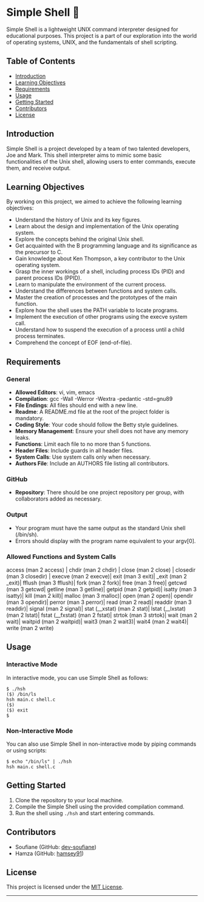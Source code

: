 # Simple Shell 🐚

Simple Shell is a lightweight UNIX command interpreter designed for educational purposes. This project is a part of our exploration into the world of operating systems, UNIX, and the fundamentals of shell scripting.

## Table of Contents
- [Introduction](#introduction)
- [Learning Objectives](#learning-objectives)
- [Requirements](#requirements)
- [Usage](#usage)
- [Getting Started](#getting-started)
- [Contributors](#contributors)
- [License](#license)

## Introduction
Simple Shell is a project developed by a team of two talented developers, Joe and Mark. This shell interpreter aims to mimic some basic functionalities of the Unix shell, allowing users to enter commands, execute them, and receive output.

## Learning Objectives
By working on this project, we aimed to achieve the following learning objectives:

- Understand the history of Unix and its key figures.
- Learn about the design and implementation of the Unix operating system.
- Explore the concepts behind the original Unix shell.
- Get acquainted with the B programming language and its significance as the precursor to C.
- Gain knowledge about Ken Thompson, a key contributor to the Unix operating system.
- Grasp the inner workings of a shell, including process IDs (PID) and parent process IDs (PPID).
- Learn to manipulate the environment of the current process.
- Understand the differences between functions and system calls.
- Master the creation of processes and the prototypes of the main function.
- Explore how the shell uses the PATH variable to locate programs.
- Implement the execution of other programs using the execve system call.
- Understand how to suspend the execution of a process until a child process terminates.
- Comprehend the concept of EOF (end-of-file).

## Requirements
### General
- **Allowed Editors**: vi, vim, emacs
- **Compilation**: gcc -Wall -Werror -Wextra -pedantic -std=gnu89
- **File Endings**: All files should end with a new line.
- **Readme**: A README.md file at the root of the project folder is mandatory.
- **Coding Style**: Your code should follow the Betty style guidelines.
- **Memory Management**: Ensure your shell does not have any memory leaks.
- **Functions**: Limit each file to no more than 5 functions.
- **Header Files**: Include guards in all header files.
- **System Calls**: Use system calls only when necessary.
- **Authors File**: Include an AUTHORS file listing all contributors.

### GitHub
- **Repository**: There should be one project repository per group, with collaborators added as necessary.

### Output
- Your program must have the same output as the standard Unix shell (/bin/sh).
- Errors should display with the program name equivalent to your argv[0].

### Allowed Functions and System Calls
access (man 2 access) | chdir (man 2 chdir) | close (man 2 close) | closedir (man 3 closedir) | execve (man 2 execve)| exit (man 3 exit)| _exit (man 2 _exit)| fflush (man 3 fflush)| fork (man 2 fork)| free (man 3 free)| getcwd (man 3 getcwd| getline (man 3 getline)| getpid (man 2 getpid)| isatty (man 3 isatty)| kill (man 2 kill)| malloc (man 3 malloc)| open (man 2 open)| opendir (man 3 opendir)| perror (man 3 perror)| read (man 2 read)| readdir (man 3 readdir)| signal (man 2 signal)| stat (__xstat) (man 2 stat)| lstat (__lxstat) (man 2 lstat)| fstat (__fxstat) (man 2 fstat)| strtok (man 3 strtok)| wait (man 2 wait)| waitpid (man 2 waitpid)| wait3 (man 2 wait3)| wait4 (man 2 wait4)| write (man 2 write)

## Usage
### Interactive Mode
In interactive mode, you can use Simple Shell as follows:

```shell
$ ./hsh
($) /bin/ls
hsh main.c shell.c
($)
($) exit
$
```

### Non-Interactive Mode
You can also use Simple Shell in non-interactive mode by piping commands or using scripts:

```shell
$ echo "/bin/ls" | ./hsh
hsh main.c shell.c
```

## Getting Started
1. Clone the repository to your local machine.
2. Compile the Simple Shell using the provided compilation command.
3. Run the shell using `./hsh` and start entering commands.

## Contributors
- Soufiane (GitHub: [dev-soufiane](https://github.com/dev-soufiane))
- Hamza (GitHub: [hamsey91](https://github.com/hamsey91))

## License
This project is licensed under the [MIT License](LICENSE.md).

---
